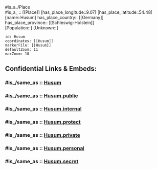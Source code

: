 ﻿---
confidential: public
isDeleted: false
location:
- 54.48
- 9.07
mapmarker: city
mapzoom:
- 7
- 12
SpocWebEntityId: 31061
tags:
- geo/City
type: City
---

#is_a_/Place  
#is_a_ :: [[Place]] 
[has_place_longitude::9.07] 
[has_place_latitude::54.48] 
[name::Husum] 
has_place_country:: [[Germany]]  
has_place_province:: [[Schleswig-Holstein]]  
[Population::] 
[Unknown::] 


```leaflet
id: Husum
coordinates: [[Husum]] 
markerFile: [[Husum]] 
defaultZoom: 11 
maxZoom: 18
```


## Confidential Links & Embeds: 

### #is_/same_as :: [Husum](/_Standards/Earth/Continent/Europe/Europe~Central/Germany/Germany~West/Schleswig-Holstein/counties~SH/Nordfriesland/cities~Nordfriesland/Husum.md) 

### #is_/same_as :: [Husum.public](/_public/Earth/Continent/Europe/Europe~Central/Germany/Germany~West/Schleswig-Holstein/counties~SH/Nordfriesland/cities~Nordfriesland/Husum.public.md) 

### #is_/same_as :: [Husum.internal](/_internal/Earth/Continent/Europe/Europe~Central/Germany/Germany~West/Schleswig-Holstein/counties~SH/Nordfriesland/cities~Nordfriesland/Husum.internal.md) 

### #is_/same_as :: [Husum.protect](/_protect/Earth/Continent/Europe/Europe~Central/Germany/Germany~West/Schleswig-Holstein/counties~SH/Nordfriesland/cities~Nordfriesland/Husum.protect.md) 

### #is_/same_as :: [Husum.private](/_private/Earth/Continent/Europe/Europe~Central/Germany/Germany~West/Schleswig-Holstein/counties~SH/Nordfriesland/cities~Nordfriesland/Husum.private.md) 

### #is_/same_as :: [Husum.personal](/_personal/Earth/Continent/Europe/Europe~Central/Germany/Germany~West/Schleswig-Holstein/counties~SH/Nordfriesland/cities~Nordfriesland/Husum.personal.md) 

### #is_/same_as :: [Husum.secret](/_secret/Earth/Continent/Europe/Europe~Central/Germany/Germany~West/Schleswig-Holstein/counties~SH/Nordfriesland/cities~Nordfriesland/Husum.secret.md)


